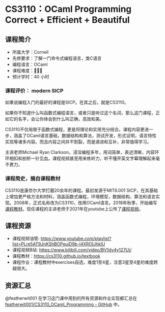 # CS3110：OCaml Programming Correct + Efficient + Beautiful

## 课程简介

- 所属大学：Cornell
- 先修要求：了解一门命令式编程语言，类C语言
- 编程语言：OCaml
- 课程难度：🌟🌟🌟
- 预计学时：40 小时

### 课程评价： modern SICP

如果说编程入门的最好的课程是SICP。在其之后，就是CS3110。

如果你不知道什么叫函数式编程语言，或者只是听过这个名词，那么这门课程，正如它的名字，会让你体会到什么叫正确，高效和美。

CS3110不仅局限于函数式编程，更是将理论和实用充分结合。课程内容更进一步，涵盖了OCaml语言基础，数据结构和算法，测试开发，形式证明，语言特性实现等诸多内容。而且内容之间并不割裂，而是递进和互补，非常值得学习。

主讲老师Michael Ryan Clarkson，浸淫编程多年，用词简单，表述清晰，内容环环相扣和剖析一针见血。课程视频甚至用来练听力，听不懂开英文字幕理解起来毫不费力。

### 课程简史，摘自课程教材

CS3110是康奈尔大学打磨20余年的课程。最初发源于MIT6.001 SICP，在其基础上增加更严格方法和材料，涵盖函数式编程，环境模型，数据结构，算法和语言实现。2008年，正式名称改为CS3110，改用OCaml语言。2018年秋季，开始编写[课程教材](https://cs3110.github.io/textbook)。现任课程的主讲老师于2021年在youtube上公布了[课程视频](https://www.youtube.com/playlist?list=PLre5AT9JnKShBOPeuiD9b-I4XROIJhkIU)。

## 课程资源

- 课程视频油管: <https://www.youtube.com/playlist?list=PLre5AT9JnKShBOPeuiD9b-I4XROIJhkIU>
- 课程视频B站: <https://www.bilibili.com/video/BV1dv4y127Ui/>
- 课程教材：<https://cs3110.github.io/textbook>
- 课程作业：课程教材中exercises自选，难度1至4星，注意3星至4星的难度跨越很大。

## 资源汇总

@featherwit001 在学习这门课中用到的所有资源和作业实现都汇总在 [featherwit001/CS3110_OCaml_Programming - GitHub](https://github.com/featherwit001/CS3110_OCaml_Programming) 中。

